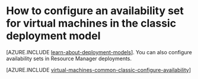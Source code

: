 <properties
	pageTitle="Configure an availability set for classic VMs | Microsoft Azure"
	description="Configure an availability set for a new or existing virtual machine in the classic deployment model using the Azure portal and Azure PowerShell."
	services="virtual-machines-windows"
	documentationCenter=""
	authors="cynthn"
	manager="timlt"
	editor=""
	tags="azure-service-management"/>

<tags
	ms.service="virtual-machines-windows"
	ms.workload="infrastructure-services"
	ms.tgt_pltfrm="vm-windows"
	ms.devlang="na"
	ms.topic="article"
	ms.date="04/19/2016"
	ms.author="cynthn"/>

# How to configure an availability set for virtual machines in the classic deployment model

[AZURE.INCLUDE [learn-about-deployment-models](../../includes/learn-about-deployment-models-classic-include.md)]. You can also configure availability sets in Resource Manager deployments.

[AZURE.INCLUDE [virtual-machines-common-classic-configure-availability](../../includes/virtual-machines-common-classic-configure-availability.md)]
